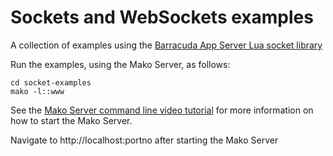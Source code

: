 # Sockets and WebSockets examples

A collection of examples using the
[Barracuda App Server Lua socket library](https://realtimelogic.com/ba/doc/?url=SockLib.html)

Run the examples, using the Mako Server, as follows:

```
cd socket-examples
mako -l::www
```

See the [Mako Server command line video tutorial](https://youtu.be/vwQ52ZC5RRg) for more information on how to start the Mako Server.

Navigate to http://localhost:portno after starting the Mako Server

